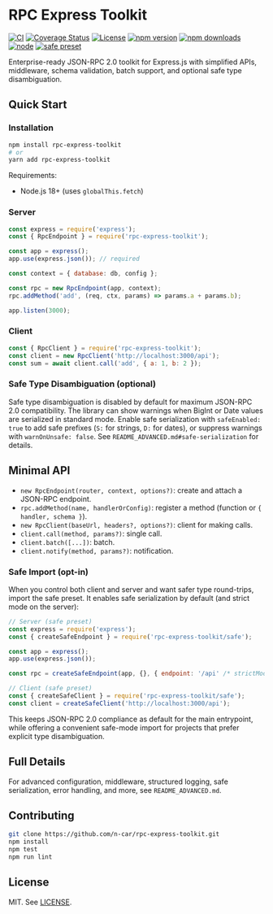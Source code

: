 # RPC Express Toolkit

[![CI](https://github.com/n-car/rpc-express-toolkit/actions/workflows/ci.yml/badge.svg)](https://github.com/n-car/rpc-express-toolkit/actions/workflows/ci.yml)
[![Coverage Status](https://coveralls.io/repos/github/n-car/rpc-express-toolkit/badge.svg?branch=main)](https://coveralls.io/github/n-car/rpc-express-toolkit?branch=main)
[![License](https://img.shields.io/badge/License-MIT-blue.svg)](LICENSE)
[![npm version](https://img.shields.io/npm/v/rpc-express-toolkit.svg)](https://www.npmjs.com/package/rpc-express-toolkit)
[![npm downloads](https://img.shields.io/npm/dm/rpc-express-toolkit.svg)](https://www.npmjs.com/package/rpc-express-toolkit)
[![node](https://img.shields.io/node/v/rpc-express-toolkit.svg)](https://www.npmjs.com/package/rpc-express-toolkit)
[![safe preset](https://img.shields.io/badge/safe%20preset-available-blue)](#safe-import-opt-in)

Enterprise-ready JSON-RPC 2.0 toolkit for Express.js with simplified APIs, middleware, schema validation, batch support, and optional safe type disambiguation.

## Quick Start

### Installation

```bash
npm install rpc-express-toolkit
# or
yarn add rpc-express-toolkit
```

Requirements:
- Node.js 18+ (uses `globalThis.fetch`)

### Server

```javascript
const express = require('express');
const { RpcEndpoint } = require('rpc-express-toolkit');

const app = express();
app.use(express.json()); // required

const context = { database: db, config };

const rpc = new RpcEndpoint(app, context);
rpc.addMethod('add', (req, ctx, params) => params.a + params.b);

app.listen(3000);
```

### Client

```javascript
const { RpcClient } = require('rpc-express-toolkit');
const client = new RpcClient('http://localhost:3000/api');
const sum = await client.call('add', { a: 1, b: 2 });
```

### Safe Type Disambiguation (optional)

Safe type disambiguation is disabled by default for maximum JSON-RPC 2.0 compatibility. The library can show warnings when BigInt or Date values are serialized in standard mode. Enable safe serialization with `safeEnabled: true` to add safe prefixes (`S:` for strings, `D:` for dates), or suppress warnings with `warnOnUnsafe: false`. See `README_ADVANCED.md#safe-serialization` for details.

## Minimal API

- `new RpcEndpoint(router, context, options?)`: create and attach a JSON-RPC endpoint.
- `rpc.addMethod(name, handlerOrConfig)`: register a method (function or `{ handler, schema }`).
- `new RpcClient(baseUrl, headers?, options?)`: client for making calls.
- `client.call(method, params?)`: single call.
- `client.batch([...])`: batch.
- `client.notify(method, params?)`: notification.

### Safe Import (opt-in)

When you control both client and server and want safer type round-trips, import the safe preset. It enables safe serialization by default (and strict mode on the server):

```js
// Server (safe preset)
const express = require('express');
const { createSafeEndpoint } = require('rpc-express-toolkit/safe');

const app = express();
app.use(express.json());

const rpc = createSafeEndpoint(app, {}, { endpoint: '/api' /* strictMode: true by default */ });

// Client (safe preset)
const { createSafeClient } = require('rpc-express-toolkit/safe');
const client = createSafeClient('http://localhost:3000/api');
```

This keeps JSON-RPC 2.0 compliance as default for the main entrypoint, while offering a convenient safe-mode import for projects that prefer explicit type disambiguation.

## Full Details

For advanced configuration, middleware, structured logging, safe serialization, error handling, and more, see `README_ADVANCED.md`.

## Contributing

```bash
git clone https://github.com/n-car/rpc-express-toolkit.git
npm install
npm test
npm run lint
```

## License

MIT. See [LICENSE](LICENSE).
